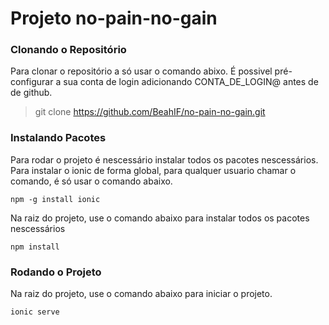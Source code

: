 # Projeto no-pain-no-gain
### Clonando o Repositório
Para clonar o repositório a só usar o comando abixo. É possivel pré-configurar a sua conta de login adicionando CONTA_DE_LOGIN@ antes de de github.
> git clone https://github.com/BeahIF/no-pain-no-gain.git
### Instalando Pacotes
Para rodar o projeto é nescessário instalar todos os pacotes nescessários. 
Para instalar o ionic de forma global, para qualquer usuario chamar o comando, é só usar o comando abaixo.

```
npm -g install ionic
```
Na raiz do projeto, use o comando abaixo para instalar todos os pacotes nescessários
```
npm install
```
### Rodando o Projeto
Na raiz do projeto, use o comando abaixo para iniciar o projeto.
```
ionic serve
```
